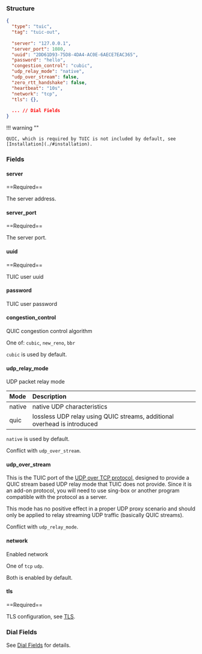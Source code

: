 ### Structure

```json
{
  "type": "tuic",
  "tag": "tuic-out",
  
  "server": "127.0.0.1",
  "server_port": 1080,
  "uuid": "2DD61D93-75D8-4DA4-AC0E-6AECE7EAC365",
  "password": "hello",
  "congestion_control": "cubic",
  "udp_relay_mode": "native",
  "udp_over_stream": false,
  "zero_rtt_handshake": false,
  "heartbeat": "10s",
  "network": "tcp",
  "tls": {},
  
  ... // Dial Fields
}
```

!!! warning ""

    QUIC, which is required by TUIC is not included by default, see [Installation](./#installation).

### Fields

#### server

==Required==

The server address.

#### server_port

==Required==

The server port.

#### uuid

==Required==

TUIC user uuid

#### password

TUIC user password

#### congestion_control

QUIC congestion control algorithm

One of: `cubic`, `new_reno`, `bbr`

`cubic` is used by default.

#### udp_relay_mode

UDP packet relay mode

| Mode   | Description                                                              |
|:-------|:-------------------------------------------------------------------------|
| native | native UDP characteristics                                               |
| quic   | lossless UDP relay using QUIC streams, additional overhead is introduced |

`native` is used by default.

Conflict with `udp_over_stream`.

#### udp_over_stream

This is the TUIC port of the [UDP over TCP protocol](/configuration/shared/udp-over-tcp/), designed to provide a QUIC
stream based UDP relay mode that TUIC does not provide. Since it is an add-on protocol, you will need to use sing-box or
another program compatible with the protocol as a server.

This mode has no positive effect in a proper UDP proxy scenario and should only be applied to relay streaming UDP
traffic (basically QUIC streams).

Conflict with `udp_relay_mode`.

#### network

Enabled network

One of `tcp` `udp`.

Both is enabled by default.

#### tls

==Required==

TLS configuration, see [TLS](/configuration/shared/tls/#outbound).

### Dial Fields

See [Dial Fields](/configuration/shared/dial/) for details.
